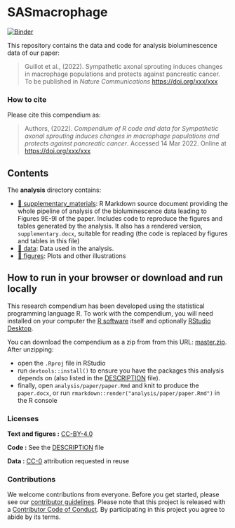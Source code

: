 
<!-- README.md is generated from README.Rmd. Please edit that file -->

# SASmacrophage

[![Binder](https://mybinder.org/badge_logo.svg)](https://mybinder.org/v2/gh///master?urlpath=rstudio)

This repository contains the data and code for analysis bioluminescence
data of our paper:

> Guillot et al., (2022). Sympathetic axonal sprouting induces changes
> in macrophage populations and protects against pancreatic cancer. To
> be published in *Nature Communications* <https://doi.org/xxx/xxx>

### How to cite

Please cite this compendium as:

> Authors, (2022). *Compendium of R code and data for Sympathetic axonal
> sprouting induces changes in macrophage populations and protects
> against pancreatic cancer*. Accessed 14 Mar 2022. Online at
> <https://doi.org/xxx/xxx>

## Contents

The **analysis** directory contains:

-   [:file_folder:
    supplementary_materials](/analysis/supplementary_materials): R
    Markdown source document providing the whole pipeline of analysis of
    the bioluminescence data leading to Figures 9E-9I of the paper.
    Includes code to reproduce the figures and tables generated by the
    analysis. It also has a rendered version, `supplementary.docx`,
    suitable for reading (the code is replaced by figures and tables in
    this file)
-   [:file_folder: data](/analysis/data): Data used in the analysis.
-   [:file_folder: figures](/analysis/figures): Plots and other
    illustrations

## How to run in your browser or download and run locally

This research compendium has been developed using the statistical
programming language R. To work with the compendium, you will need
installed on your computer the [R
software](https://cloud.r-project.org/) itself and optionally [RStudio
Desktop](https://rstudio.com/products/rstudio/download/).

You can download the compendium as a zip from from this URL:
[master.zip](/archive/master.zip). After unzipping:

-   open the `.Rproj` file in RStudio
-   run `devtools::install()` to ensure you have the packages this
    analysis depends on (also listed in the [DESCRIPTION](/DESCRIPTION)
    file).
-   finally, open `analysis/paper/paper.Rmd` and knit to produce the
    `paper.docx`, or run `rmarkdown::render("analysis/paper/paper.Rmd")`
    in the R console

### Licenses

**Text and figures :**
[CC-BY-4.0](http://creativecommons.org/licenses/by/4.0/)

**Code :** See the [DESCRIPTION](DESCRIPTION) file

**Data :** [CC-0](http://creativecommons.org/publicdomain/zero/1.0/)
attribution requested in reuse

### Contributions

We welcome contributions from everyone. Before you get started, please
see our [contributor guidelines](CONTRIBUTING.md). Please note that this
project is released with a [Contributor Code of Conduct](CONDUCT.md). By
participating in this project you agree to abide by its terms.
